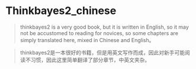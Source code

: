 # Thinkbayes2_chinese

> thinkbayes2 is a very good book, but it is written in English, so it may not be accustomed to reading for novices, so some chapters are simply translated here, mixed in Chinese and English。


> thinkbayes2是一本很好的书籍，但是用英文写作而成，因此对新手可能阅读不习惯，因此这里简单翻译了部分章节，中英文夹杂。
